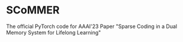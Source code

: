 # SCoMMER
The official PyTorch code for AAAI'23 Paper "Sparse Coding in a Dual Memory System for Lifelong Learning"
